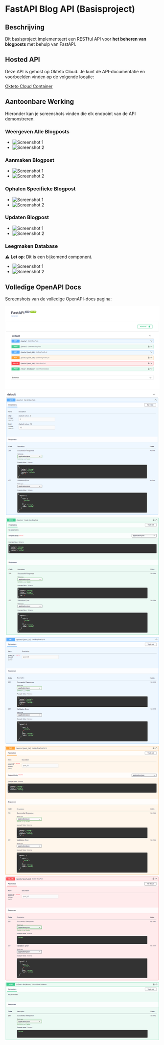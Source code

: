 # FastAPI Blog API (Basisproject)

## Beschrijving

Dit basisproject implementeert een RESTful API voor **het beheren van blogposts** met behulp van FastAPI.

## Hosted API

Deze API is gehost op Okteto Cloud. Je kunt de API-documentatie en voorbeelden vinden op de volgende locatie:

[Okteto Cloud Container](https://base-project-api-dev-renzodotexe.cloud.okteto.net/docs)

## Aantoonbare Werking

Hieronder kan je screenshots vinden die elk endpoint van de API demonstreren.

### Weergeven Alle Blogposts

- ![Screenshot 1](URL_NAAR_SCREENSHOT_1)
- ![Screenshot 2](URL_NAAR_SCREENSHOT_2)

### Aanmaken Blogpost

- ![Screenshot 1](URL_NAAR_SCREENSHOT_1)
- ![Screenshot 2](URL_NAAR_SCREENSHOT_2)

### Ophalen Specifieke Blogpost

- ![Screenshot 1](URL_NAAR_SCREENSHOT_1)
- ![Screenshot 2](URL_NAAR_SCREENSHOT_2)

### Updaten Blogpost

- ![Screenshot 1](URL_NAAR_SCREENSHOT_1)
- ![Screenshot 2](URL_NAAR_SCREENSHOT_2)

### Leegmaken Database

⚠️ **Let op**: Dit is een bijkomend component.

- ![Screenshot 1](URL_NAAR_SCREENSHOT_1)
- ![Screenshot 2](URL_NAAR_SCREENSHOT_2)

## Volledige OpenAPI Docs

Screenshots van de volledige OpenAPI-docs pagina:

![Overzicht](screenshots/openapi-docs-1.png)
![GET - All Blogposts](screenshots/openapi-docs-2.png)
![POST - New Blogpost](screenshots/openapi-docs-3.png)
![GET - Search Blogpost By ID](screenshots/openapi-docs-4.png)
![PUT - Update Blogpost By ID](screenshots/openapi-docs-5.png)
![DELETE - Remove Blogpost By ID](screenshots/openapi-docs-6.png)
![POST - Clear Whole Database](screenshots/openapi-docs-7.png)

